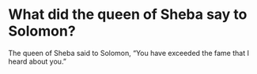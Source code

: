 # What did the queen of Sheba say to Solomon?

The queen of Sheba said to Solomon, “You have exceeded the fame that I heard about you.”
